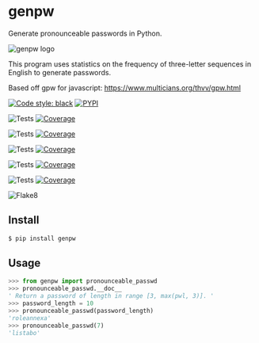 # genpw
Generate pronounceable passwords in Python.

![genpw logo](https://docs.arrai-dev.com/genpw/readme/genpw.png) 

This program uses statistics on the frequency of three-letter sequences in English to generate passwords.

Based off gpw for javascript: https://www.multicians.org/thvv/gpw.html

[![Code style: black](https://img.shields.io/badge/code%20style-black-000000.svg?style=for-the-badge)](https://github.com/psf/black) [![PYPI](https://img.shields.io/pypi/v/genpw?style=for-the-badge)](https://pypi.org/project/genpw/)

![Tests](https://docs.arrai-dev.com/genpw/artifacts/main/python310.svg) [![Coverage](https://docs.arrai-dev.com/genpw/artifacts/master/python310.coverage.svg)](https://docs.arrai-dev.com/genpw/artifacts/master/htmlcov_python310/)

![Tests](https://docs.arrai-dev.com/genpw/artifacts/main/python39.svg) [![Coverage](https://docs.arrai-dev.com/genpw/artifacts/master/python39.coverage.svg)](https://docs.arrai-dev.com/genpw/artifacts/master/htmlcov_python39/)

![Tests](https://docs.arrai-dev.com/genpw/artifacts/main/python38.svg) [![Coverage](https://docs.arrai-dev.com/genpw/artifacts/master/python38.coverage.svg)](https://docs.arrai-dev.com/genpw/artifacts/master/htmlcov_python38/)

![Tests](https://docs.arrai-dev.com/genpw/artifacts/main/python37.svg) [![Coverage](https://docs.arrai-dev.com/genpw/artifacts/master/python37.coverage.svg)](https://docs.arrai-dev.com/genpw/artifacts/master/htmlcov_python37/)

![Tests](https://docs.arrai-dev.com/genpw/artifacts/main/python36.svg) [![Coverage](https://docs.arrai-dev.com/genpw/artifacts/master/python36.coverage.svg)](https://docs.arrai-dev.com/genpw/artifacts/master/htmlcov_python36/)

![Flake8](https://docs.arrai-dev.com/genpw/artifacts/main/flake8.svg)

## Install

```bash
$ pip install genpw
```

## Usage

```python
>>> from genpw import pronounceable_passwd
>>> pronounceable_passwd.__doc__
' Return a password of length in range [3, max(pwl, 3)]. '
>>> password_length = 10
>>> pronounceable_passwd(password_length)
'roleannexa'
>>> pronounceable_passwd(7)
'listabo'
```
